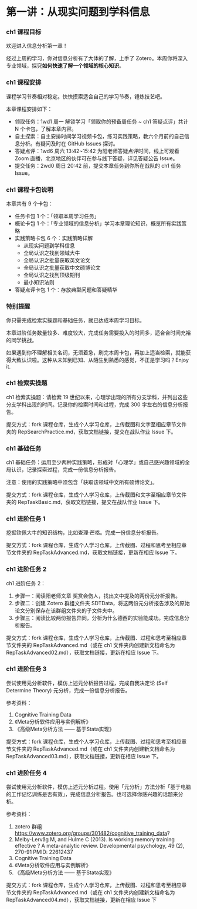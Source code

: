 # 第一讲：从现实问题到学科信息

###  ch1 课程目标  
欢迎进入信息分析第一章！

经过上周的学习，你对信息分析有了大体的了解，上手了 Zotero。本周你将深入专业领域，探究**如何快速了解一个领域的核心知识**。  

###  ch1 课程安排  
课程学习节奏相对稳定。快快摸索适合自己的学习节奏，锤炼技艺吧。  

本章课程安排如下：  

* 领取任务：1wd1 周一 解锁学习「领取你的预备周任务 ~ ch1 答疑点评」共计 N 个卡包，了解本章内容。  
* 自主探索：自主安排时间学习视频卡包，练习实践策略，教六个月前的自己信息分析。有疑问及时在 GitHub Issues 探讨。  
* 答疑点评：1wd6 周六 13:42~15:42 为阳老师答疑点评时间，线上可观看 Zoom 直播，北京地区的伙伴可在参与线下答疑，详见答疑公告 Issue。  
* 提交任务：2wd0 周日 20:42 前，提交本章任务到你所在战队的 ch1 任务 Issue。    

###  ch1 课程卡包说明
本章共有 9 个卡包：  

* 任务卡包 1 个：「领取本周学习任务」  
* 概论卡包 1 个：「专业领域的信息分析」学习本章理论知识，概览所有实践策略
* 实践策略卡包 6 个：实践策略详解
  * 从现实问题到学科信息
  * 全局认识之找到领域大牛
  * 全局认识之批量获取英文论文
  * 全局认识之批量获取中文硕博论文
  * 全局认识之找到顶级期刊
  * 最小知识法则
* 答疑点评卡包 1 个：存放典型问题和答疑精华  

###  特别提醒
你只需完成检索实操题和基础任务，就已达成本周学习目标。

本章进阶任务数量较多、难度较大，完成任务需要投入的时间多，适合合时间充裕的同学挑战。

如果遇到你不理解相关名词，无须着急，刷完本周卡包，再加上适当检索，就能获得大致认识啦。这种从未知到已知、从陌生到熟悉的感觉，不正是学习吗？Enjoy it.    

###  ch1 检索实操题  
ch1 检索实操题：请检索 19 世纪以来，心理学出现的所有分支学科，并列出这些分支学科出现的时间。记录你的检索时间和过程，完成 300 字左右的信息分析报告。

提交方式：fork 课程仓库，生成个人学习仓库，上传截图和文字至相应章节文件夹的 RepSearchPractice.md，获取文档链接，提交在战队作业 Issue 下。  

###  ch1 基础任务
ch1 基础任务：运用至少两种实践策略，形成对「心理学」或自己感兴趣领域的全局认识，记录探索过程，完成一份信息分析报告。

注意：使用的实践策略中须包含「获取该领域中文所有硕博论文」。

提交方式：fork 课程仓库，生成个人学习仓库，上传截图和文字至相应章节文件夹的 RepTaskBasic.md，获取文档链接，提交在战队作业 Issue 下。  

###  ch1 进阶任务 1
挖掘钦佩大牛的知识结构，比如查理·芒格。完成一份信息分析报告。

提交方式：fork 课程仓库，生成个人学习仓库，上传截图、过程和思考至相应章节文件夹的 RepTaskAdvanced.md，获取文档链接，更新在相应 Issue 下。  

###  ch1 进阶任务 2
ch1 进阶任务 2：

1. 步骤一：阅读阳老师文章 奖赏会伤人，找出文中提及的两份元分析报告。
2. 步骤二：创建 Zotero 群组文件夹 SDTData，将这两份元分析报告涉及的原始论文分别保存在该群组文件夹的子文件夹中。
3. 步骤三：阅读比较两份报告异同，分析为什么德西的实验能成功。完成信息分析报告。   

提交方式：fork 课程仓库，生成个人学习仓库，上传截图、过程和思考至相应章节文件夹的 RepTaskAdvanced.md（或在 ch1 文件夹内创建新文档命名为 RepTaskAdvanced02.md），获取文档链接，更新在相应 Issue 下。   

###  ch1 进阶任务 3
尝试使用元分析软件，模仿上述元分析报告过程，完成自我决定论 (Self Determine Theory) 元分析，完成一份信息分析报告。

参考资料：

1. Cognitive Training Data
2. 《Meta分析软件应用与实例解析》
3. 《高级Meta分析方法 —— 基于Stata实现》  

提交方式：fork 课程仓库，生成个人学习仓库，上传截图、过程和思考至相应章节文件夹的 RepTaskAdvanced.md（或在 ch1 文件夹内创建新文档命名为 RepTaskAdvanced03.md），获取文档链接，更新在相应 Issue 下。  

###  ch1 进阶任务 4
尝试使用元分析软件，模仿上述元分析过程。使用「元分析」方法分析「基于电脑的工作记忆训练是否有效」，完成信息分析报告。也可选择你感兴趣的话题来分析。

参考资料：

1. zotero 群组 https://www.zotero.org/groups/301482/cognitive_training_data?
2. Melby-Lervåg M, and Hulme C (2013). Is working memory training effective ? A meta-analytic review. Developmental psychology, 49 (2), 270-91 PMID: 22612437
3. Cognitive Training Data
4. 《Meta分析软件应用与实例解析》
5. 《高级Meta分析方法 —— 基于Stata实现》  

提交方式：fork 课程仓库，生成个人学习仓库，上传截图、过程和思考至相应章节文件夹的 RepTaskAdvanced.md（或在 ch1 文件夹内创建新文档命名为 RepTaskAdvanced04.md），获取文档链接，更新在相应 Issue 下

